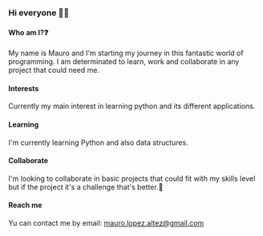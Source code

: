 ### Hi everyone 👋🏻
#### Who am I?❓

My name is Mauro and I'm starting my journey in this fantastic world of programming.
I am determinated to learn, work and collaborate in any project that could need me.

#### Interests

Currently my main interest in learning python and its different applications.

#### Learning

I'm currently learning Python and also data structures.

#### Collaborate

I'm looking to collaborate in basic projects that could fit with my skills level but if the project it's a challenge that's better.🤝
#### Reach me

Yu can contact me by email:
mauro.lopez.altez@gmail.com
